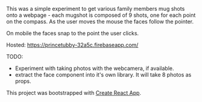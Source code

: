 This was a simple experiment to get various family members mug shots onto a webpage - each mugshot is composed of 9 shots, one for each point on the compass.  As the user moves the mouse the faces follow the pointer.

On mobile the faces snap to the point the user clicks.

Hosted: https://princetubby-32a5c.firebaseapp.com/

TODO:
- Experiment with taking photos with the webcamera, if available.
- extract the face component into it's own library.  It will take 8 photos as props.

This project was bootstrapped with [Create React App](https://github.com/facebook/create-react-app).
